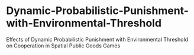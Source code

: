 # Dynamic-Probabilistic-Punishment-with-Environmental-Threshold
Effects of Dynamic Probabilistic Punishment with Environmental Threshold on Cooperation in Spatial Public Goods Games
